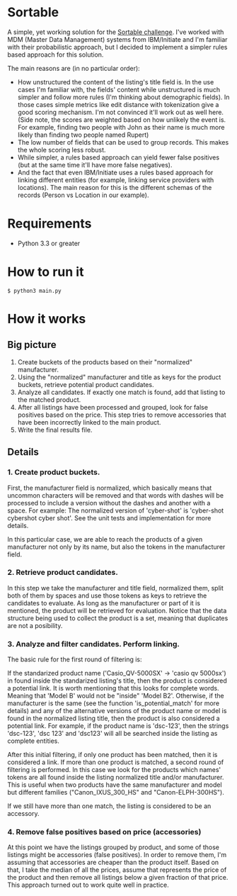 # Sortable
A simple, yet working solution for the [Sortable challenge](http://sortable.com/challenge/).  I've worked with MDM (Master Data Management) systems from IBM/Initiate and I'm familiar with their probabilistic approach, but I decided to implement a simpler rules based approach for this solution.

The main reasons are (in no particular order):
- How unstructured the content of the listing's title field is. In the use cases I'm familiar with, the fields' content while unstructured is much simpler and follow more rules (I'm thinking about demographic fields). In those cases simple metrics like edit distance with tokenization give a good scoring mechanism. I'm not convinced it'll work out as well here. (Side note, the scores are weighted based on how unlikely the event is. For example, finding two people with John as their name is much more likely than finding two people named Rupert)
- The low number of fields that can be used to group records. This makes the whole scoring less robust.
- While simpler, a rules based approach can yield fewer false positives (but at the same time it'll have more false negatives).
- And the fact that even IBM/Initiate uses a rules based approach for linking different entities (for example, linking service providers with locations). The main reason for this is the different schemas of the records (Person vs Location in our example).


# Requirements
-  Python 3.3 or greater

# How to run it
    $ python3 main.py

# How it works
## Big picture
1. Create buckets of the products based on their "normalized" manufacturer.
2. Using the "normalized" manufacturer and title as keys for the product buckets, retrieve potential product candidates.
3. Analyze all candidates. If exactly one match is found, add that listing to the matched product.
4. After all listings have been processed and grouped, look for false positives based on the price.  This step tries to remove accessories that have been incorrectly linked to the main product.
5. Write the final results file.

## Details
### 1. Create product buckets.

First, the manufacturer field is normalized, which basically means that uncommon characters will be removed and that words with dashes will be processed to include a version without the dashes and another with a space. For example: The normalized version of 'cyber-shot' is 'cyber-shot cybershot cyber shot'. See the unit tests and implementation for more details.

In this particular case, we are able to reach the products of a given manufacturer not only by its name, but also the tokens in the manufacturer field.

### 2. Retrieve product candidates.

In this step we take the manufacturer and title field, normalized them, split both of them by spaces and use those tokens as keys to retrieve the candidates to evaluate. As long as the manufacturer or part of it is mentioned, the product will be retrieved for evaluation. Notice that the data structure being used to collect the product is a set, meaning that duplicates are not a posibility.

### 3. Analyze and filter candidates. Perform linking.

The basic rule for the first round of filtering is:

If the standarized product name ('Casio_QV-5000SX' -> 'casio qv 5000sx') in found inside the standarized listing's title, then the product is considered a potential link. It is worth mentioning that this looks for complete words. Meaning that 'Model B' would not be "inside" 'Model B2'. Otherwise, if the manufacturer is the same (see the function 'is_potential_match' for more details) and any of the alternative versions of the product name or model is found in the normalized listing title, then the product is also considered a potential link. For example, if the product name is 'dsc-123', then the strings 'dsc-123', 'dsc 123' and 'dsc123' will all be searched inside the listing as complete entities.

After this initial filtering, if only one product has been matched, then it is considered a link.  If more than one product is matched, a second round of filtering is performed. In this case we look for the products which names' tokens are all found inside the listing normalized title and/or manufacturer. This is useful when two products have the same manufacturer and model but different families ("Canon_IXUS_300_HS" and "Canon-ELPH-300HS").

If we still have more than one match, the listing is considered to be an accessory.

### 4. Remove false positives based on price (accessories)

At this point we have the listings grouped by product, and some of those listings might be accessories (false positives). In order to remove them, I'm assuming that accessories are cheaper than the product itself. Based on that, I take the median of all the prices, assume that represents the price of the product and then remove all listings below a given fraction of that price. This approach turned out to work quite well in practice.
